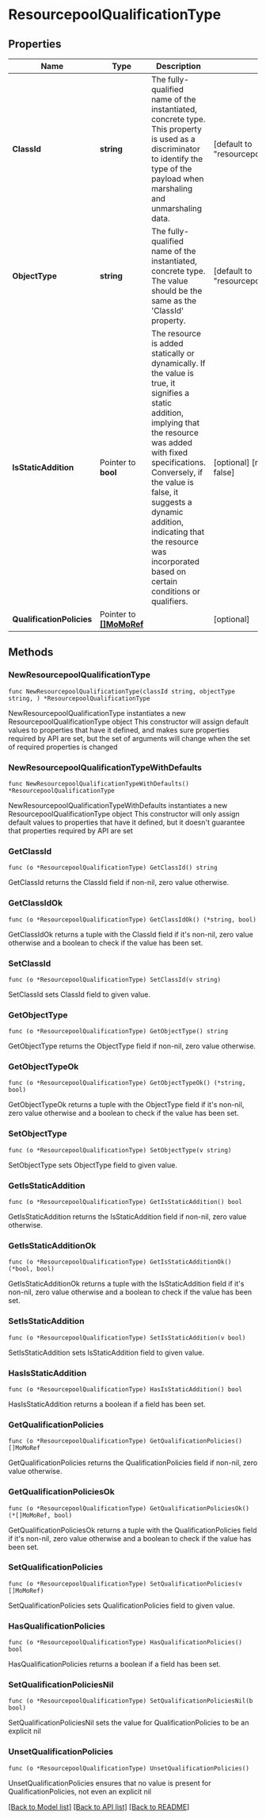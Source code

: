 # ResourcepoolQualificationType

## Properties

Name | Type | Description | Notes
------------ | ------------- | ------------- | -------------
**ClassId** | **string** | The fully-qualified name of the instantiated, concrete type. This property is used as a discriminator to identify the type of the payload when marshaling and unmarshaling data. | [default to "resourcepool.QualificationType"]
**ObjectType** | **string** | The fully-qualified name of the instantiated, concrete type. The value should be the same as the &#39;ClassId&#39; property. | [default to "resourcepool.QualificationType"]
**IsStaticAddition** | Pointer to **bool** | The resource is added statically or dynamically. If the value is true, it signifies a static addition, implying that the resource was added with fixed specifications. Conversely, if the value is false, it suggests a dynamic addition, indicating that the resource was incorporated based on certain conditions or qualifiers. | [optional] [readonly] [default to false]
**QualificationPolicies** | Pointer to [**[]MoMoRef**](MoMoRef.md) |  | [optional] 

## Methods

### NewResourcepoolQualificationType

`func NewResourcepoolQualificationType(classId string, objectType string, ) *ResourcepoolQualificationType`

NewResourcepoolQualificationType instantiates a new ResourcepoolQualificationType object
This constructor will assign default values to properties that have it defined,
and makes sure properties required by API are set, but the set of arguments
will change when the set of required properties is changed

### NewResourcepoolQualificationTypeWithDefaults

`func NewResourcepoolQualificationTypeWithDefaults() *ResourcepoolQualificationType`

NewResourcepoolQualificationTypeWithDefaults instantiates a new ResourcepoolQualificationType object
This constructor will only assign default values to properties that have it defined,
but it doesn't guarantee that properties required by API are set

### GetClassId

`func (o *ResourcepoolQualificationType) GetClassId() string`

GetClassId returns the ClassId field if non-nil, zero value otherwise.

### GetClassIdOk

`func (o *ResourcepoolQualificationType) GetClassIdOk() (*string, bool)`

GetClassIdOk returns a tuple with the ClassId field if it's non-nil, zero value otherwise
and a boolean to check if the value has been set.

### SetClassId

`func (o *ResourcepoolQualificationType) SetClassId(v string)`

SetClassId sets ClassId field to given value.


### GetObjectType

`func (o *ResourcepoolQualificationType) GetObjectType() string`

GetObjectType returns the ObjectType field if non-nil, zero value otherwise.

### GetObjectTypeOk

`func (o *ResourcepoolQualificationType) GetObjectTypeOk() (*string, bool)`

GetObjectTypeOk returns a tuple with the ObjectType field if it's non-nil, zero value otherwise
and a boolean to check if the value has been set.

### SetObjectType

`func (o *ResourcepoolQualificationType) SetObjectType(v string)`

SetObjectType sets ObjectType field to given value.


### GetIsStaticAddition

`func (o *ResourcepoolQualificationType) GetIsStaticAddition() bool`

GetIsStaticAddition returns the IsStaticAddition field if non-nil, zero value otherwise.

### GetIsStaticAdditionOk

`func (o *ResourcepoolQualificationType) GetIsStaticAdditionOk() (*bool, bool)`

GetIsStaticAdditionOk returns a tuple with the IsStaticAddition field if it's non-nil, zero value otherwise
and a boolean to check if the value has been set.

### SetIsStaticAddition

`func (o *ResourcepoolQualificationType) SetIsStaticAddition(v bool)`

SetIsStaticAddition sets IsStaticAddition field to given value.

### HasIsStaticAddition

`func (o *ResourcepoolQualificationType) HasIsStaticAddition() bool`

HasIsStaticAddition returns a boolean if a field has been set.

### GetQualificationPolicies

`func (o *ResourcepoolQualificationType) GetQualificationPolicies() []MoMoRef`

GetQualificationPolicies returns the QualificationPolicies field if non-nil, zero value otherwise.

### GetQualificationPoliciesOk

`func (o *ResourcepoolQualificationType) GetQualificationPoliciesOk() (*[]MoMoRef, bool)`

GetQualificationPoliciesOk returns a tuple with the QualificationPolicies field if it's non-nil, zero value otherwise
and a boolean to check if the value has been set.

### SetQualificationPolicies

`func (o *ResourcepoolQualificationType) SetQualificationPolicies(v []MoMoRef)`

SetQualificationPolicies sets QualificationPolicies field to given value.

### HasQualificationPolicies

`func (o *ResourcepoolQualificationType) HasQualificationPolicies() bool`

HasQualificationPolicies returns a boolean if a field has been set.

### SetQualificationPoliciesNil

`func (o *ResourcepoolQualificationType) SetQualificationPoliciesNil(b bool)`

 SetQualificationPoliciesNil sets the value for QualificationPolicies to be an explicit nil

### UnsetQualificationPolicies
`func (o *ResourcepoolQualificationType) UnsetQualificationPolicies()`

UnsetQualificationPolicies ensures that no value is present for QualificationPolicies, not even an explicit nil

[[Back to Model list]](../README.md#documentation-for-models) [[Back to API list]](../README.md#documentation-for-api-endpoints) [[Back to README]](../README.md)


